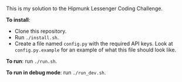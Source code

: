 This is my solution to the Hipmunk Lessenger Coding Challenge.

**To install**:
* Clone this repository.
* Run `./install.sh`.
* Create a file named `config.py` with the required API keys. Look at `config.py.example` for an example of what this file should look like.

**To run**: run `./run.sh`.

**To run in debug mode**: run `./run_dev.sh`.
